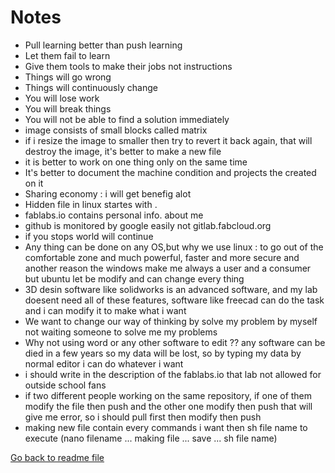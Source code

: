 # Notes

- Pull learning better than push learning
- Let them fail to learn
- Give them tools to make their jobs not instructions
- Things will go wrong
- Things will continuously change
- You will lose work
- You will break things
- You will not be able to find a solution immediately
- image consists of small blocks called matrix
- if i resize the image to smaller then try to revert it back again, that will destroy the image, it's better to make a new file
- it is better to work on one thing only on the same time
- It's better to document the machine condition and projects the created on it
- Sharing economy : i will get benefig alot
- Hidden file in linux startes with .
- fablabs.io contains personal info. about me
- github is monitored by google easily not gitlab.fabcloud.org
- if you stops world will continue
- Any thing can be done on any OS,but why we use linux : to go out of the comfortable zone and much powerful, faster and more secure and another reason the windows make me always a user and a consumer but ubuntu let be modify and can change every thing
- 3D desin software like solidworks is an advanced software, and my lab doesent need all of these features, software like freecad can do the task and i can modify it to make what i want
- We want to change our way of thinking by solve my problem by myself not waiting someone to solve me my problems
- Why not using word or any other software to edit ?? any software can be died in a few years so my data will be lost, so by typing my data by normal editor i can do whatever i want
- i should write in the description of the fablabs.io that lab not allowed for outside school fans
- if two different people working on the same repository, if one of them modify the file then push and the other one modify then push that will give me error, so i should pull first then modify then push
- making new file contain every commands i want then sh file name to execute (nano filename ... making file ... save ... sh file name)

[Go back to readme file](/readme.md)